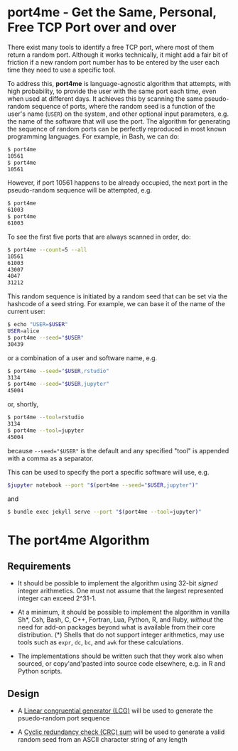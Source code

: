 # port4me - Get the Same, Personal, Free TCP Port over and over

There exist many tools to identify a free TCP port, where most of them return a random port.  Although it works technically, it might add a fair bit of friction if a new random port number has to be entered by the user each time they need to use a specific tool.

To address this, **port4me** is language-agnostic algorithm that attempts, with high probability, to provide the user with the same port each time, even when used at different days.  It achieves this by scanning the same pseudo-random sequence of ports, where the random seed is a function of the user's name (`USER`) on the system, and other optional input parameters, e.g. the name of the software that will use the port.  The algorithm for generating the sequence of random ports can be perfectly reproduced in most known programming languages.  For example, in Bash, we can do:

```sh
$ port4me
10561
$ port4me
10561
```

However, if port 10561 happens to be already occupied, the next port in the pseudo-random sequence will be attempted, e.g.

```sh
$ port4me
61003
$ port4me
61003
```

To see the first five ports that are always scanned in order, do:

```sh
$ port4me --count=5 --all
10561
61003
43007
4047
31212
```

This random sequence is initiated by a random seed that can be set via the hashcode of a seed string.  For example, we can base it of the name of the current user:

```sh
$ echo "USER=$USER"
USER=alice
$ port4me --seed="$USER"
30439
```

or a combination of a user and software name, e.g.

```sh
$ port4me --seed="$USER,rstudio"
3134
$ port4me --seed="$USER,jupyter"
45004
```

or, shortly, 

```sh
$ port4me --tool=rstudio
3134
$ port4me --tool=jupyter
45004
```

because `--seed="$USER"` is the default and any specified "tool" is appended with a comma as a separator.


This can be used to specify the port a specific software will use, e.g.

```sh
$jupyter notebook --port "$(port4me --seed="$USER,jupyter")"
```

and

```sh
$ bundle exec jekyll serve --port "$(port4me --tool=jupyter)"
```


# The port4me Algorithm

## Requirements

* It should be possible to implement the algorithm using 32-bit _signed_ integer arithmetics.  One must not assume that the largest represented integer can exceed 2^31-1.

* At a minimum, it should be possible to implement the algorithm in vanilla Sh\*, Csh, Bash, C, C++, Fortran, Lua, Python, R, and Ruby, _without_ the need for add-on packages beyond what is available from their core distribution. (*) Shells that do not support integer arithmetics, may use tools such as `expr`, `dc`, `bc`, and `awk` for these calculations.

* The implementations should be written such that they work also when sourced, or copy'and'pasted into source code elsewhere, e.g. in R and Python scripts.


## Design

* A [Linear congruential generator (LCG)](https://en.wikipedia.org/wiki/Linear_congruential_generator) will be used to generate the psuedo-random port sequence

* A [Cyclic redundancy check (CRC) sum](https://en.wikipedia.org/wiki/Cyclic_redundancy_check) will be used to generate a valid random seed from an ASCII character string of any length
